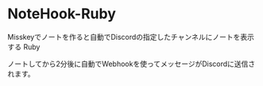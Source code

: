 # NoteHook-Ruby

 Misskeyでノートを作ると自動でDiscordの指定したチャンネルにノートを表示する Ruby

 ノートしてから2分後に自動でWebhookを使ってメッセージがDiscordに送信されます。
